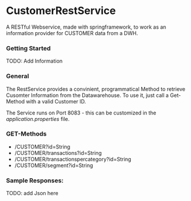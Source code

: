 # CustomerRestService
A RESTful Webservice, made with springframework, to work as an information provider for CUSTOMER data from a DWH. 

### Getting Started
TODO: Add Information

### General
The RestService provides a convinient, programmatical Method to
retrieve Cusomter Information from the Datawarehouse. To use it,
just call a Get-Method with a valid Customer ID.

The Service runs on Port 8083 - this can be customized in the <i> application.properties</i> file.

### GET-Methods
* /CUSTOMER?id=String
* /CUSTOMER/transactions?id=String
* /CUSTOMER/transactionspercategory?id=String
* /CUSTOMER/segment?id=String

### Sample Responses:

TODO: add Json here